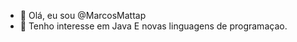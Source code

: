 - 👋 Olá, eu sou @MarcosMattap
- 👀 Tenho interesse em Java
E novas linguagens de programaçao.


<!---
MarcosMattap/MarcosMattap is a ✨ special ✨ repository because its `README.md` (this file) appears on your GitHub profile.
You can click the Preview link to take a look at your changes.
--->
